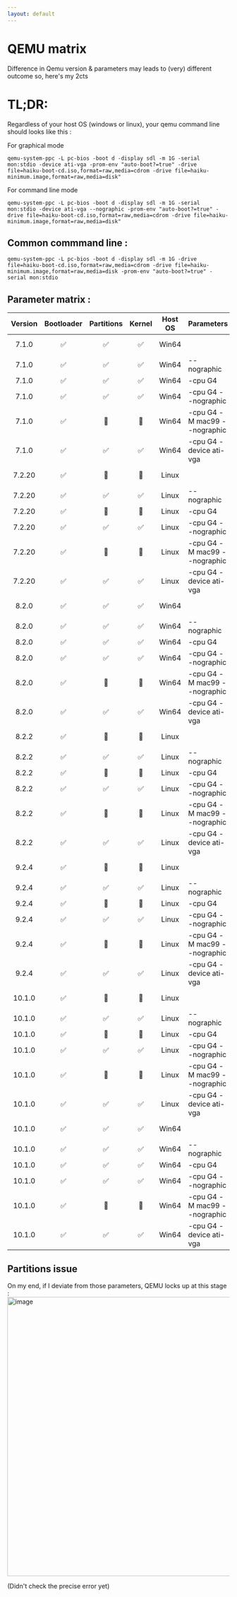 ```yaml
---
layout: default
---
```


# QEMU matrix

Difference in Qemu version & parameters may leads to (very) different outcome so, here's my 2cts 

# TL;DR: 

Regardless of your host OS (windows or linux), your qemu command line should looks like this : 

For graphical mode 
```
qemu-system-ppc -L pc-bios -boot d -display sdl -m 1G -serial mon:stdio -device ati-vga -prom-env "auto-boot?=true" -drive file=haiku-boot-cd.iso,format=raw,media=cdrom -drive file=haiku-minimum.image,format=raw,media=disk" 
```

For command line mode 

```
qemu-system-ppc -L pc-bios -boot d -display sdl -m 1G -serial mon:stdio -device ati-vga --nographic -prom-env "auto-boot?=true" -drive file=haiku-boot-cd.iso,format=raw,media=cdrom -drive file=haiku-minimum.image,format=raw,media=disk" 
```
 
## Common commmand line : 
```
qemu-system-ppc -L pc-bios -boot d -display sdl -m 1G -drive file=haiku-boot-cd.iso,format=raw,media=cdrom -drive file=haiku-minimum.image,format=raw,media=disk -prom-env "auto-boot?=true" -serial mon:stdio
```


## Parameter matrix : 
| Version | Bootloader | Partitions | Kernel | Host OS | Parameters | Details |
| :---: | :---: | :---: | :---: | :---: | :--- | :---: |
| 7.1.0 | ✅ | ✅ | ✅ | Win64 | | CPU type PowerPC,750 |
| 7.1.0 | ✅ | ✅ | ✅ | Win64 | --nographic | CPU type PowerPC,750 |
| 7.1.0 | ✅ | ✅ | ✅ | Win64 | -cpu G4 | |
| 7.1.0 | ✅ | ✅ | ✅ | Win64 | -cpu G4 --nographic | |
| 7.1.0 | ✅ | 🛑 | 🛑 | Win64 | -cpu G4 -M mac99 --nographic | |
| 7.1.0 | ✅ | ✅ | ✅ | Win64 | -cpu G4 -device ati-vga | |
| 7.2.20 | ✅ | 🛑 | 🛑 | Linux | | CPU type PowerPC,750 |
| 7.2.20 | ✅ | ✅ | ✅ | Linux | --nographic | CPU type PowerPC,750 |
| 7.2.20 | ✅ | 🛑 | 🛑 | Linux | -cpu G4 | |
| 7.2.20 | ✅ | ✅ | ✅ | Linux | -cpu G4 --nographic | |
| 7.2.20 | ✅ | 🛑 | 🛑 | Linux | -cpu G4 -M mac99 --nographic | |
| 7.2.20 | ✅ | ✅ | ✅ | Linux | -cpu G4 -device ati-vga | |
| 8.2.0 | ✅ | ✅ | ✅ | Win64 | | CPU type PowerPC,750 |
| 8.2.0 | ✅ | ✅ | ✅ | Win64 | --nographic | CPU type PowerPC,750 |
| 8.2.0 | ✅ | ✅ | ✅ | Win64 | -cpu G4 | |
| 8.2.0 | ✅ | ✅ | ✅ | Win64 | -cpu G4 --nographic | |
| 8.2.0 | ✅ | 🛑 | 🛑 | Win64 | -cpu G4 -M mac99 --nographic | |
| 8.2.0 | ✅ | ✅ | ✅ | Win64 | -cpu G4 -device ati-vga | |
| 8.2.2 | ✅ | 🛑 | 🛑 | Linux | | CPU type PowerPC,750 |
| 8.2.2 | ✅ | ✅ | ✅ | Linux | --nographic | CPU type PowerPC,750 |
| 8.2.2 | ✅ | 🛑 | 🛑 | Linux | -cpu G4 | |
| 8.2.2 | ✅ | ✅ | ✅ | Linux | -cpu G4 --nographic | |
| 8.2.2 | ✅ | 🛑 | 🛑 | Linux | -cpu G4 -M mac99 --nographic | |
| 8.2.2 | ✅ | ✅ | ✅ | Linux | -cpu G4 -device ati-vga | |
| 9.2.4 | ✅ | 🛑 | 🛑 | Linux | | CPU type PowerPC,750 |
| 9.2.4 | ✅ | ✅ | ✅ | Linux | --nographic | CPU type PowerPC,750 |
| 9.2.4 | ✅ | 🛑 | 🛑 | Linux | -cpu G4 | |
| 9.2.4 | ✅ | ✅ | ✅ | Linux | -cpu G4 --nographic | |
| 9.2.4 | ✅ | 🛑 | 🛑 | Linux | -cpu G4 -M mac99 --nographic | |
| 9.2.4 | ✅ | ✅ | ✅ | Linux | -cpu G4 -device ati-vga | |
| 10.1.0 | ✅ | 🛑 | 🛑 | Linux | | CPU type PowerPC,750 |
| 10.1.0 | ✅ | ✅ | ✅ | Linux | --nographic | CPU type PowerPC,750 |
| 10.1.0 | ✅ | 🛑 | 🛑 | Linux | -cpu G4 | |
| 10.1.0 | ✅ | ✅ | ✅ | Linux | -cpu G4 --nographic | |
| 10.1.0 | ✅ | 🛑 | 🛑 | Linux | -cpu G4 -M mac99 --nographic | |
| 10.1.0 | ✅ | ✅ | ✅ | Linux | -cpu G4 -device ati-vga | |
| 10.1.0 | ✅ | ✅ | ✅ | Win64 | | CPU type PowerPC,750 |
| 10.1.0 | ✅ | ✅ | ✅ | Win64 | --nographic | CPU type PowerPC,750 |
| 10.1.0 | ✅ | ✅ | ✅ | Win64 | -cpu G4 | |
| 10.1.0 | ✅ | ✅ | ✅ | Win64 | -cpu G4 --nographic | |
| 10.1.0 | ✅ | 🛑 | 🛑 | Win64 | -cpu G4 -M mac99 --nographic | |
| 10.1.0 | ✅ | ✅ | ✅ | Win64 | -cpu G4 -device ati-vga | |

## Partitions issue

On my end, if I deviate from those parameters, QEMU locks up at this stage : 
<img width="810" height="632" alt="image" src="https://github.com/user-attachments/assets/84fa996c-1331-4858-b399-3611d42515e7" />

(Didn't check the precise error yet) 





